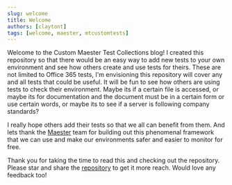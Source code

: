 ```yaml
---
slug: welcome
title: Welcome
authors: [claytont]
tags: [welcome, maester, mtcustomtests]
---
```

Welcome to the Custom Maester Test Collections blog! I created this repository so that there would be an easy way to add new tests to your own environment and see how others create and use tests for theirs. These are not limited to Office 365 tests, I'm envisioning this repository will cover any and all tests that could be useful. It will be fun to see how others are using tests to check their environment. Maybe its if a certain file is accessed, or maybe its for documentation and the document must be in a certain form or use certain words, or maybe its to see if a server is following company standards?

I really hope others add their tests so that we all can benefit from them. And lets thank the [Maester](https://maester.dev/) team for building out this phenomenal framework that we can use and make our environments safer and easier to monitor for free.

Thank you for taking the time to read this and checking out the repository. Please star and share the [repository](https://github.com/DevClate/Custom-Maester-Tests) to get it more reach. Would love any feedback too!
